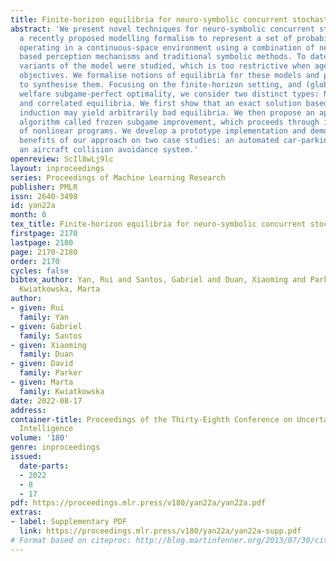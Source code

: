 ```yaml
---
title: Finite-horizon equilibria for neuro-symbolic concurrent stochastic games
abstract: 'We present novel techniques for neuro-symbolic concurrent stochastic games,
  a recently proposed modelling formalism to represent a set of probabilistic agents
  operating in a continuous-space environment using a combination of neural network
  based perception mechanisms and traditional symbolic methods. To date, only zero-sum
  variants of the model were studied, which is too restrictive when agents have distinct
  objectives. We formalise notions of equilibria for these models and present algorithms
  to synthesise them. Focusing on the finite-horizon setting, and (global) social
  welfare subgame-perfect optimality, we consider two distinct types: Nash equilibria
  and correlated equilibria. We first show that an exact solution based on backward
  induction may yield arbitrarily bad equilibria. We then propose an approximation
  algorithm called frozen subgame improvement, which proceeds through iterative solution
  of nonlinear programs. We develop a prototype implementation and demonstrate the
  benefits of our approach on two case studies: an automated car-parking system and
  an aircraft collision avoidance system.'
openreview: ScIl8wLj9lc
layout: inproceedings
series: Proceedings of Machine Learning Research
publisher: PMLR
issn: 2640-3498
id: yan22a
month: 0
tex_title: Finite-horizon equilibria for neuro-symbolic concurrent stochastic games
firstpage: 2170
lastpage: 2180
page: 2170-2180
order: 2170
cycles: false
bibtex_author: Yan, Rui and Santos, Gabriel and Duan, Xiaoming and Parker, David and
  Kwiatkowska, Marta
author:
- given: Rui
  family: Yan
- given: Gabriel
  family: Santos
- given: Xiaoming
  family: Duan
- given: David
  family: Parker
- given: Marta
  family: Kwiatkowska
date: 2022-08-17
address:
container-title: Proceedings of the Thirty-Eighth Conference on Uncertainty in Artificial
  Intelligence
volume: '180'
genre: inproceedings
issued:
  date-parts:
  - 2022
  - 8
  - 17
pdf: https://proceedings.mlr.press/v180/yan22a/yan22a.pdf
extras:
- label: Supplementary PDF
  link: https://proceedings.mlr.press/v180/yan22a/yan22a-supp.pdf
# Format based on citeproc: http://blog.martinfenner.org/2013/07/30/citeproc-yaml-for-bibliographies/
---
```

